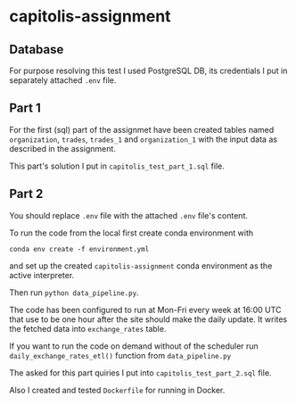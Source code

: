 # capitolis-assignment
## Database
For purpose resolving this test I used PostgreSQL DB, 
its credentials I put in separately attached `.env` file.

## Part 1
For the first (sql) part of the assignmet have been created tables named
`organization`, `trades`, `trades_1` and `organization_1` 
with the input data as described in the assignment.

This part's solution I put in `capitolis_test_part_1.sql` file.

## Part 2
You should replace `.env` file with the attached `.env` file's content.

To run the code from the local first create conda environment with

`conda env create -f environment.yml`

and set up the created `capitolis-assignment` conda environment 
as the active interpreter.

Then run `python data_pipeline.py`.

The code has been configured to run at Mon-Fri every week 
at 16:00 UTC that use to be one hour after the site should make 
the daily update. It writes the fetched data into `exchange_rates` table.

If you want to run the code on demand without of the scheduler
run `daily_exchange_rates_etl()` function from `data_pipeline.py`

The asked for this part quiries I put into `capitolis_test_part_2.sql` file.

Also I created and tested `Dockerfile` for running in Docker.